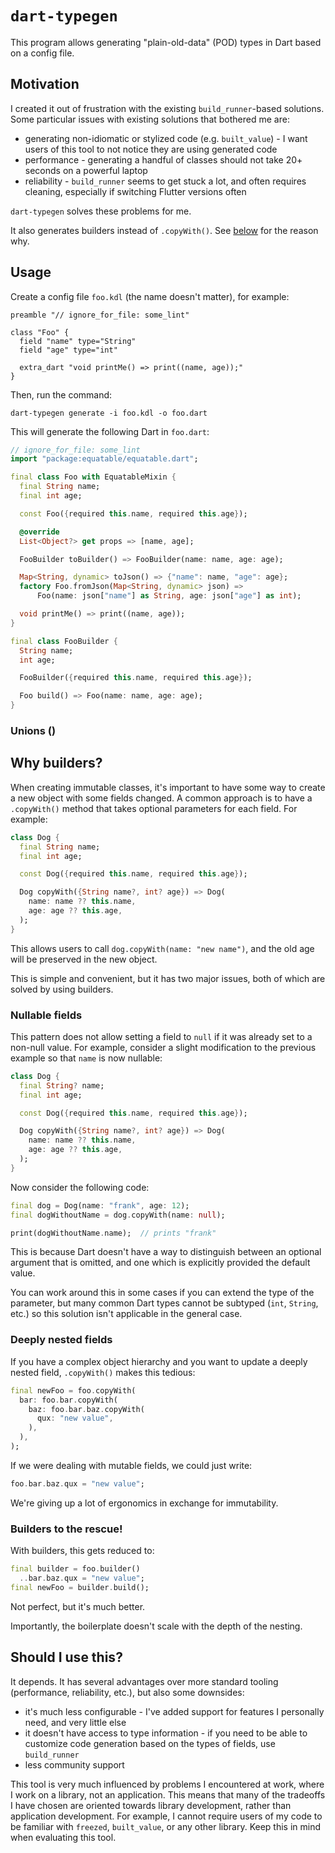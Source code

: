 # `dart-typegen`

This program allows generating "plain-old-data" (POD) types in Dart based on a
config file. 

## Motivation

I created it out of frustration with the existing
`build_runner`-based solutions. Some particular issues with existing solutions
that bothered me are:
- generating non-idiomatic or stylized code (e.g. `built_value`) - I want users
  of this tool to not notice they are using generated code
- performance - generating a handful of classes should not take 20+ seconds on
  a powerful laptop
- reliability - `build_runner` seems to get stuck a lot, and often requires
  cleaning, especially if switching Flutter versions often

`dart-typegen` solves these problems for me. 

It also generates builders instead of `.copyWith()`. See [below](#why-builders)
for the reason why.

## Usage

Create a config file `foo.kdl` (the name doesn't matter), for example:
```kdl
preamble "// ignore_for_file: some_lint"

class "Foo" {
  field "name" type="String"
  field "age" type="int"

  extra_dart "void printMe() => print((name, age));"
}
```
Then, run the command:
```shell
dart-typegen generate -i foo.kdl -o foo.dart
```
This will generate the following Dart in `foo.dart`:
```dart
// ignore_for_file: some_lint
import "package:equatable/equatable.dart";

final class Foo with EquatableMixin {
  final String name;
  final int age;

  const Foo({required this.name, required this.age});

  @override
  List<Object?> get props => [name, age];

  FooBuilder toBuilder() => FooBuilder(name: name, age: age);

  Map<String, dynamic> toJson() => {"name": name, "age": age};
  factory Foo.fromJson(Map<String, dynamic> json) =>
      Foo(name: json["name"] as String, age: json["age"] as int);

  void printMe() => print((name, age));
}

final class FooBuilder {
  String name;
  int age;

  FooBuilder({required this.name, required this.age});

  Foo build() => Foo(name: name, age: age);
}
```

### Unions ()


## Why builders?

When creating immutable classes, it's important to have some way to create a
new object with some fields changed. A common approach is to have a
`.copyWith()` method that takes optional parameters for each field. For
example: 

```dart
class Dog {
  final String name;
  final int age;

  const Dog({required this.name, required this.age});

  Dog copyWith({String name?, int? age}) => Dog(
    name: name ?? this.name,
    age: age ?? this.age,
  );
}
```

This allows users to call `dog.copyWith(name: "new name")`, and the old age
will be preserved in the new object.

This is simple and convenient, but it has two major issues, both of which are
solved by using builders.

### Nullable fields

This pattern does not allow setting a field to `null` if it was already set to
a non-null value. For example, consider a slight modification to the previous
example so that `name` is now nullable:

```dart
class Dog {
  final String? name;
  final int age;

  const Dog({required this.name, required this.age});

  Dog copyWith({String name?, int? age}) => Dog(
    name: name ?? this.name,
    age: age ?? this.age,
  );
}
```
Now consider the following code:
```dart
final dog = Dog(name: "frank", age: 12);
final dogWithoutName = dog.copyWith(name: null);

print(dogWithoutName.name);  // prints "frank"
```
This is because Dart doesn't have a way to distinguish between an optional
argument that is omitted, and one which is explicitly provided the default
value.

You can work around this in some cases if you can extend the type of the
parameter, but many common Dart types cannot be subtyped (`int`, `String`,
etc.) so this solution isn't applicable in the general case.

### Deeply nested fields

If you have a complex object hierarchy and you want to update a deeply nested
field, `.copyWith()` makes this tedious:
```dart
final newFoo = foo.copyWith(
  bar: foo.bar.copyWith(
    baz: foo.bar.baz.copyWith(
      qux: "new value",
    ),
  ),
);
```
If we were dealing with mutable fields, we could just write:
```dart
foo.bar.baz.qux = "new value";
```
We're giving up a lot of ergonomics in exchange for immutability.

### Builders to the rescue!

With builders, this gets reduced to:
```dart
final builder = foo.builder()
  ..bar.baz.qux = "new value";
final newFoo = builder.build();
```
Not perfect, but it's much better.

Importantly, the boilerplate doesn't scale with the depth of the nesting.

## Should I use this?

It depends. It has several advantages over more standard tooling (performance,
reliability, etc.), but also some downsides:
- it's much less configurable - I've added support for features I personally
  need, and very little else
- it doesn't have access to type information - if you need to be able to
  customize code generation based on the types of fields, use `build_runner`
- less community support

This tool is very much influenced by problems I encountered at work, where I
work on a library, not an application. This means that many of the tradeoffs I
have chosen are oriented towards library development, rather than application
development. For example, I cannot require users of my code to be familiar with
`freezed`, `built_value`, or any other library. Keep this in mind when
evaluating this tool.
